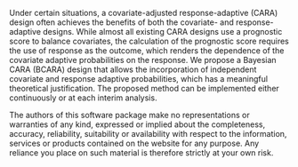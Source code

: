 Under certain situations, a covariate-adjusted response-adaptive (CARA) design often achieves the benefits of both the covariate- and response-adaptive designs. While almost all existing CARA designs use a prognostic score to balance covariates, the calculation of the prognostic score requires the use of response as the outcome, which renders the dependence of the covariate adaptive probabilities on the response. We propose a Bayesian CARA (BCARA) design that allows the incorporation of independent covariate and response adaptive probabilities, which has a meaningful theoretical justification. The proposed method can be implemented either continuously or at each interim analysis.   

The authors of this software package make no representations or warranties of any kind, expressed or implied about the completeness, accuracy, reliability, suitability or availability with respect to the information, services or products contained on the website for any purpose. Any reliance you place on such material is therefore strictly at your own risk.
